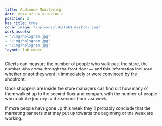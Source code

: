 ```yaml
---
title: Audience Monitoring
date: 2016-07-04 21:02:00 Z
position: 2
has_title: true
cover_image: "/uploads/lab/lab2_desktop.jpg"
work_assets:
- "/img/hologram.jpg"
- "/img/hologram.jpg"
- "/img/hologram.jpg"
layout: lab_cover
---
```


Clients can measure the number of people who walk past the store, the number who come through the front door — and this information includes whether or not they went in immediately or were convinced by the shopfront.

Once shoppers are inside the store managers can find out how many of them walked up to the second floor and compare with the number of people who took the journey to the second floor last week.

If more people have gone up this week they'll probably conclude that the marketing banners that they put up towards the beginning of the week are working.
